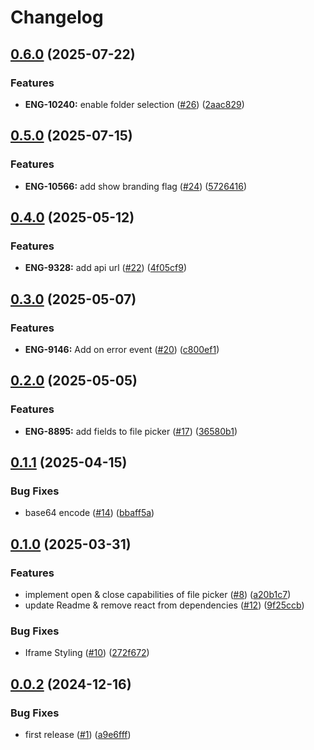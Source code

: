 # Changelog

## [0.6.0](https://github.com/StackOneHQ/file-picker/compare/file-picker-v0.5.0...file-picker-v0.6.0) (2025-07-22)


### Features

* **ENG-10240:** enable folder selection ([#26](https://github.com/StackOneHQ/file-picker/issues/26)) ([2aac829](https://github.com/StackOneHQ/file-picker/commit/2aac8290887681180a605c74792861949d177c99))

## [0.5.0](https://github.com/StackOneHQ/file-picker/compare/file-picker-v0.4.0...file-picker-v0.5.0) (2025-07-15)


### Features

* **ENG-10566:** add show branding flag ([#24](https://github.com/StackOneHQ/file-picker/issues/24)) ([5726416](https://github.com/StackOneHQ/file-picker/commit/57264163eb4323be15a6487d5d159cdb71e9089d))

## [0.4.0](https://github.com/StackOneHQ/file-picker/compare/file-picker-v0.3.0...file-picker-v0.4.0) (2025-05-12)


### Features

* **ENG-9328:** add api url ([#22](https://github.com/StackOneHQ/file-picker/issues/22)) ([4f05cf9](https://github.com/StackOneHQ/file-picker/commit/4f05cf9e7245ecb8bce33250bd4633d08f6009af))

## [0.3.0](https://github.com/StackOneHQ/file-picker/compare/file-picker-v0.2.0...file-picker-v0.3.0) (2025-05-07)


### Features

* **ENG-9146:** Add on error event ([#20](https://github.com/StackOneHQ/file-picker/issues/20)) ([c800ef1](https://github.com/StackOneHQ/file-picker/commit/c800ef17a418e497bf3368ddb9f1e87e06cdd94a))

## [0.2.0](https://github.com/StackOneHQ/file-picker/compare/file-picker-v0.1.1...file-picker-v0.2.0) (2025-05-05)


### Features

* **ENG-8895:** add fields to file picker ([#17](https://github.com/StackOneHQ/file-picker/issues/17)) ([36580b1](https://github.com/StackOneHQ/file-picker/commit/36580b15756f749761578c92128a003005ffc7b4))

## [0.1.1](https://github.com/StackOneHQ/file-picker/compare/file-picker-v0.1.0...file-picker-v0.1.1) (2025-04-15)


### Bug Fixes

* base64 encode ([#14](https://github.com/StackOneHQ/file-picker/issues/14)) ([bbaff5a](https://github.com/StackOneHQ/file-picker/commit/bbaff5a73dc95ceb930c2c04f8e6be640de01d3c))

## [0.1.0](https://github.com/StackOneHQ/file-picker/compare/file-picker-v0.0.2...file-picker-v0.1.0) (2025-03-31)


### Features

* implement open & close capabilities of file picker ([#8](https://github.com/StackOneHQ/file-picker/issues/8)) ([a20b1c7](https://github.com/StackOneHQ/file-picker/commit/a20b1c7fee4fc466205e97f9185491236ed8e93e))
* update Readme & remove react from dependencies ([#12](https://github.com/StackOneHQ/file-picker/issues/12)) ([9f25ccb](https://github.com/StackOneHQ/file-picker/commit/9f25ccbf4c85ab6c476e3893a6e28f94be0ff1aa))


### Bug Fixes

* Iframe Styling ([#10](https://github.com/StackOneHQ/file-picker/issues/10)) ([272f672](https://github.com/StackOneHQ/file-picker/commit/272f6722445af3d7557acb967c0e9dbbe0a3c67a))

## [0.0.2](https://github.com/StackOneHQ/file-picker/compare/file-picker-v0.0.1...file-picker-v0.0.2) (2024-12-16)


### Bug Fixes

* first release ([#1](https://github.com/StackOneHQ/file-picker/issues/1)) ([a9e6fff](https://github.com/StackOneHQ/file-picker/commit/a9e6fff0c3174beffaab819396283f25d8b17cf6))
